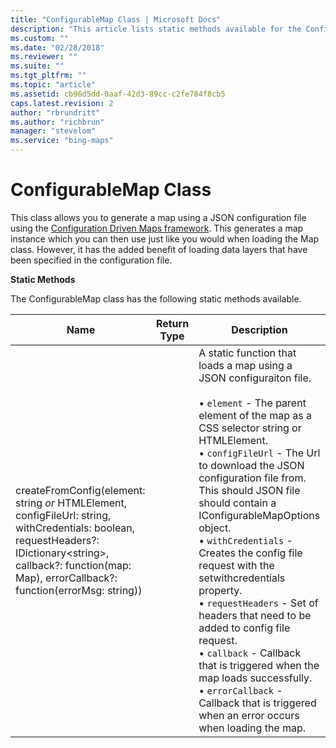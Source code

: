 ```yaml
---
title: "ConfigurableMap Class | Microsoft Docs"
description: "This article lists static methods available for the ConfigurableMap Class, which allows you to generate a map using a JSON configuration file using the Configuration Driven Maps framework."
ms.custom: ""
ms.date: "02/28/2018"
ms.reviewer: ""
ms.suite: ""
ms.tgt_pltfrm: ""
ms.topic: "article"
ms.assetid: cb96d5dd-0aaf-42d3-89cc-c2fe784f8cb5
caps.latest.revision: 2
author: "rbrundritt"
ms.author: "richbrun"
manager: "stevelom"
ms.service: "bing-maps"
---
```


# ConfigurableMap Class

This class allows you to generate a map using a JSON configuration file using the [Configuration Driven Maps framework](../map-control-concepts/configuration-driven-maps-framework/index.md). This generates a map instance which you can then use just like you would when loading the Map class. However, it has the added benefit of loading data layers that have been specified in the configuration file.

**Static Methods**

The ConfigurableMap class has the following static methods available.

| Name       | Return Type | Description         |
|------------|-------------|---------------------|
| createFromConfig(element: string _or_ HTMLElement, configFileUrl: string, withCredentials: boolean, requestHeaders?: IDictionary&lt;string&gt;, callback?: function(map: Map), errorCallback?: function(errorMsg: string)) |             | A static function that loads a map using a JSON configuraiton file.<br/><br/>• `element` - The parent element of the map as a CSS selector string or HTMLElement.<br/>• `configFileUrl` - The Url to download the JSON configuration file from. This should JSON file should contain a IConfigurableMapOptions object.<br/>• `withCredentials` - Creates the config file request with the setwithcredentials property.<br/>• `requestHeaders` - Set of headers that need to be added to config file request.<br/>• `callback` - Callback that is triggered when the map loads successfully.<br/>• `errorCallback` - Callback that is triggered when an error occurs when loading the map.   |
